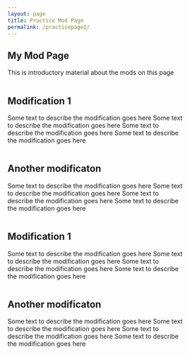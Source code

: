 ```yaml
---
layout: page
title: Practice Mod Page
permalink: /practicepage2/
---
```


<html>
<head>
<meta name="viewport" content="width=device-width, initial-scale=1">
<style>
* {
  box-sizing: border-box;
}

/* Create two equal columns that floats next to each other */
.column {
  float: left;
  width: 50%;
  padding: 10px;
  height: 300px; /* Should be removed. Only for demonstration */
}

/* Clear floats after the columns */
.row:after {
  content: "";
  display: table;
  clear: both;
}
</style>
</head>
<body>

<h2>My Mod Page</h2>
<p> This is introductory material about the mods on this page</p>

<div class="row">
  <div class="column">
    <h2>Modification 1</h2>
    <p>Some text to describe the modification goes here Some text to describe the modification goes here Some text to describe the modification goes here Some text to describe the modification goes here  </p>
  </div>
  <div class="column">
    <h2>Another modificaton</h2>
    <p>Some text to describe the modification goes here Some text to describe the modification goes here Some text to describe the modification goes here Some text to describe the modification goes here</p>
  </div>
</div>

</body>
</html>

</style>
</head>
<body>

<div class="row">
  <div class="column">
    <h2>Modification 1</h2>
    <p>Some text to describe the modification goes here Some text to describe the modification goes here Some text to describe the modification goes here Some text to describe the modification goes here  </p>
  </div>
  <div class="column">
    <h2>Another modificaton</h2>
    <p>Some text to describe the modification goes here Some text to describe the modification goes here Some text to describe the modification goes here Some text to describe the modification goes here</p>
  </div>
</div>

</body>


